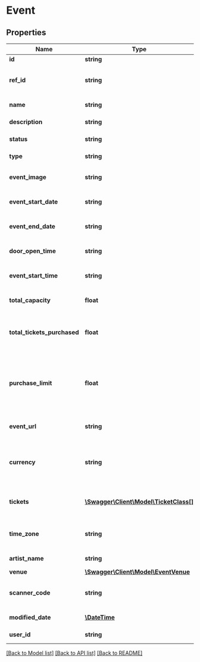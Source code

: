 # Event

## Properties
Name | Type | Description | Notes
------------ | ------------- | ------------- | -------------
**id** | **string** | Primary key | [optional] 
**ref_id** | **string** | External systems reference id | [optional] 
**name** | **string** | Name of the event | [optional] 
**description** | **string** | Description of the event | [optional] 
**status** | **string** | Status of the event | [optional] 
**type** | **string** | The type of event | [optional] 
**event_image** | **string** | URL to the event image | [optional] 
**event_start_date** | **string** | The date the event starts at | [optional] 
**event_end_date** | **string** | The data the event ends at | [optional] 
**door_open_time** | **string** | The time that the doors open | [optional] 
**event_start_time** | **string** | The time that the doors close | [optional] 
**total_capacity** | **float** | The total capacity for the event | [optional] 
**total_tickets_purchased** | **float** | The total tickets purchased for all ticket classes | [optional] 
**purchase_limit** | **float** | The maximum number of ticket that can be purchased by a customer | [optional] 
**event_url** | **string** | The URL to the event page | [optional] 
**currency** | **string** | The currency that the event tickets are sold in | [optional] 
**tickets** | [**\Swagger\Client\Model\TicketClass[]**](TicketClass.md) | The individual line items of the order | [optional] 
**time_zone** | **string** | The time zone that the event is in | [optional] 
**artist_name** | **string** | The name of the artist | [optional] 
**venue** | [**\Swagger\Client\Model\EventVenue**](EventVenue.md) |  | [optional] 
**scanner_code** | **string** | the scanner code to unlock the event | [optional] 
**modified_date** | [**\DateTime**](\DateTime.md) | Date last modified | [optional] 
**user_id** | **string** | Connected user id | [optional] 

[[Back to Model list]](../README.md#documentation-for-models) [[Back to API list]](../README.md#documentation-for-api-endpoints) [[Back to README]](../README.md)


